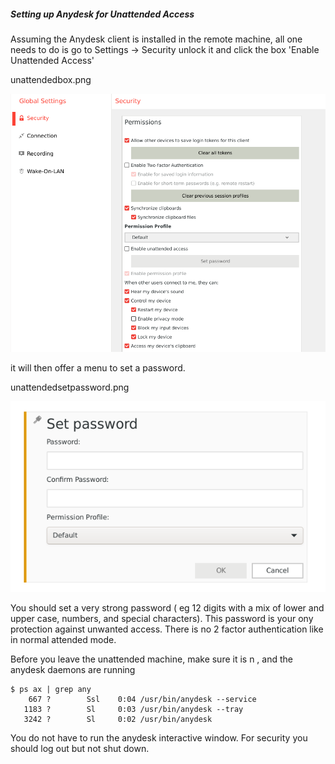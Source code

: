 ##### Setting up Anydesk for Unattended Access #####
  Assuming the Anydesk client is installed  in the remote machine, all one needs to do is go to 
Settings -> Security
unlock it 
and click the box 'Enable Unattended Access'

unattendedbox.png
<p align="center">
<img src="https://github.com/nevillejackson/Unix/blob/main/anydesk/unattendedbox.png?raw=true">
</p>


it will then offer a menu to set a password.

unattendedsetpassword.png
<p align="center">
<img src="https://github.com/nevillejackson/Unix/blob/main/anydesk/unattendedsetpassword.png?raw=true">
</p>


You should set a very strong password ( eg 12 digits with a mix of lower and upper case, numbers, and special characters).  This password is your ony protection against unwanted access. There is no 2 factor authentication like in normal attended mode. 

Before you leave the unattended machine, make sure it is
n , and the anydesk daemons are running

```
$ ps ax | grep any
    667 ?        Ssl    0:04 /usr/bin/anydesk --service
   1183 ?        Sl     0:03 /usr/bin/anydesk --tray
   3242 ?        Sl     0:02 /usr/bin/anydesk

```
You do not have to run the anydesk interactive window. For security you should log out but not shut down.
